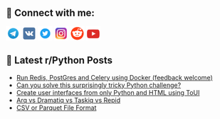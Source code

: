 ## 🔎 Connect with me:
[<img src="https://github.com/bullbesh/bullbesh/blob/main/images/Telegram.png" width="32" height="32" />](https://t.me/bullbesh)
[<img src="https://github.com/bullbesh/bullbesh/blob/main/images/VK.png" width="32" height="32" />](https://vk.com/bullbesh)
[<img src="https://github.com/bullbesh/bullbesh/blob/main/images/Twitter.png" width="32" height="32" />](https://twitter.com/bullbesh1)
[<img src="https://github.com/bullbesh/bullbesh/blob/main/images/Instagram.png" width="32" height="32" />](https://www.instagram.com/bullbesh)
[<img src="https://github.com/bullbesh/bullbesh/blob/main/images/Reddit.png" width="32" height="32" />](https://www.reddit.com/user/bullbesh)
[<img src="https://github.com/bullbesh/bullbesh/blob/main/images/YouTube.png" width="32" height="32" />](https://www.youtube.com/channel/UCtfjRs6uzgq5mfm8S06WTcg)

## 📕 Latest r/Python Posts
<!-- BLOG-POST-LIST:START -->
- [Run Redis, PostGres and Celery using Docker &lpar;feedback welcome&rpar;](https://www.reddit.com/r/Python/comments/13wqjcj/run_redis_postgres_and_celery_using_docker/)
- [Can you solve this surprisingly tricky Python challenge?](https://www.reddit.com/r/Python/comments/13wq4jm/can_you_solve_this_surprisingly_tricky_python/)
- [Create user interfaces from only Python and HTML using ToUI](https://www.reddit.com/r/Python/comments/13wq0x0/create_user_interfaces_from_only_python_and_html/)
- [Arq vs Dramatiq vs Taskiq vs Repid](https://www.reddit.com/r/Python/comments/13wpqzy/arq_vs_dramatiq_vs_taskiq_vs_repid/)
- [CSV or Parquet File Format](https://www.reddit.com/r/Python/comments/13wp8bu/csv_or_parquet_file_format/)
<!-- BLOG-POST-LIST:END -->
